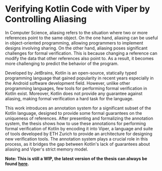 # Verifying Kotlin Code with Viper by Controlling Aliasing

In Computer Science, aliasing refers to the situation where two or more references point to the same object.
On the one hand, aliasing can be useful in object-oriented programming, allowing programmers to implement designs involving sharing.
On the other hand, aliasing poses significant challenges for formal verification. This is because changing a reference can modify the data that other references also point to. As a result, it becomes more challenging to predict the behavior of the program.

Developed by JetBrains, Kotlin is an open-source, statically typed programming language that gained popularity in recent years especially in the Android software development field. However, unlike other programming languages, few tools for performing formal verification in Kotlin exist. Moreover, Kotlin does not provide any guarantee against aliasing, making formal verification a hard task for the language.

This work introduces an annotation system for a significant subset of the Kotlin language, designed to provide some formal guarantees on the uniqueness of references.
After presenting and formalizing the annotation system, the thesis shows how to use these annotations for performing formal verification of Kotlin by encoding it into Viper, a language and suite of tools developed by ETH Zurich to provide an architecture for designing new verification tools. The annotation system plays a crucial role in this process, as it bridges the gap between Kotlin's lack of guarantees about aliasing and Viper's strict memory model.

**Note: This is still a WIP, the latest version of the thesis can always be found [here](https://github.com/francescoo22/masters-thesis/actions).**